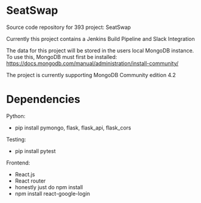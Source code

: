 # SeatSwap
Source code repository for 393 project: SeatSwap

Currently this project contains a Jenkins Build Pipeline and Slack Integration

The data for this project will be stored in the users local MongoDB instance. To use this, MongoDB must first be installed: https://docs.mongodb.com/manual/administration/install-community/

The project is currently supporting MongoDB Community edition 4.2

# Dependencies

Python:
  - pip install pymongo, flask, flask_api, flask_cors

Testing:
  - pip install pytest

Frontend:
  - React.js
  - React router
  - honestly just do npm install
  - npm install react-google-login